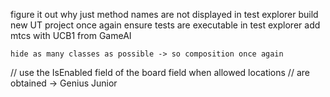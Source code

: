 figure it out why just method names are not displayed in test explorer
build new UT project once again ensure tests are executable in test explorer
	add mtcs with UCB1 from GameAI

	hide as many classes as possible -> so composition once again	

// use the IsEnabled field of the board field when allowed locations
// are obtained -> Genius Junior

